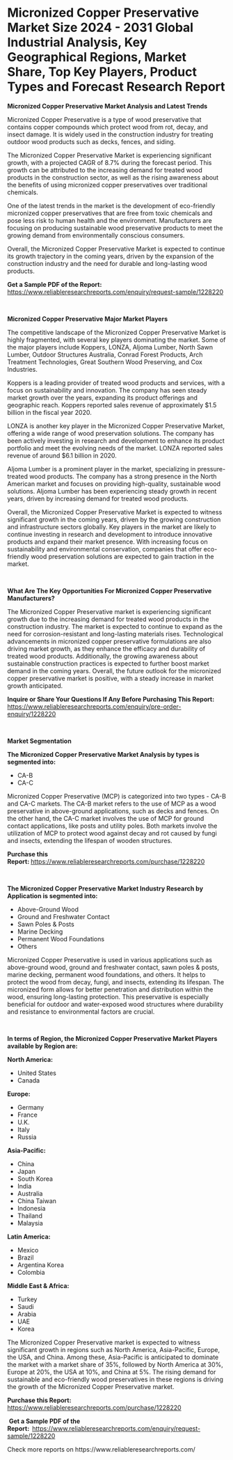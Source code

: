 <p><h1>Micronized Copper Preservative Market Size 2024 - 2031 Global Industrial Analysis, Key Geographical Regions, Market Share, Top Key Players, Product Types and Forecast Research Report</h1></p><p><strong>Micronized Copper Preservative Market Analysis and Latest Trends</strong></p>
<p><p>Micronized Copper Preservative is a type of wood preservative that contains copper compounds which protect wood from rot, decay, and insect damage. It is widely used in the construction industry for treating outdoor wood products such as decks, fences, and siding.</p><p>The Micronized Copper Preservative Market is experiencing significant growth, with a projected CAGR of 8.7% during the forecast period. This growth can be attributed to the increasing demand for treated wood products in the construction sector, as well as the rising awareness about the benefits of using micronized copper preservatives over traditional chemicals.</p><p>One of the latest trends in the market is the development of eco-friendly micronized copper preservatives that are free from toxic chemicals and pose less risk to human health and the environment. Manufacturers are focusing on producing sustainable wood preservative products to meet the growing demand from environmentally conscious consumers.</p><p>Overall, the Micronized Copper Preservative Market is expected to continue its growth trajectory in the coming years, driven by the expansion of the construction industry and the need for durable and long-lasting wood products.</p></p>
<p><strong>Get a Sample PDF of the Report:&nbsp;</strong> <a href="https://www.reliableresearchreports.com/enquiry/request-sample/1228220">https://www.reliableresearchreports.com/enquiry/request-sample/1228220</a></p>
<p>&nbsp;</p>
<p><strong>Micronized Copper Preservative Major Market Players</strong></p>
<p><p>The competitive landscape of the Micronized Copper Preservative Market is highly fragmented, with several key players dominating the market. Some of the major players include Koppers, LONZA, Aljoma Lumber, North Sawn Lumber, Outdoor Structures Australia, Conrad Forest Products, Arch Treatment Technologies, Great Southern Wood Preserving, and Cox Industries.</p><p>Koppers is a leading provider of treated wood products and services, with a focus on sustainability and innovation. The company has seen steady market growth over the years, expanding its product offerings and geographic reach. Koppers reported sales revenue of approximately $1.5 billion in the fiscal year 2020.</p><p>LONZA is another key player in the Micronized Copper Preservative Market, offering a wide range of wood preservation solutions. The company has been actively investing in research and development to enhance its product portfolio and meet the evolving needs of the market. LONZA reported sales revenue of around $6.1 billion in 2020.</p><p>Aljoma Lumber is a prominent player in the market, specializing in pressure-treated wood products. The company has a strong presence in the North American market and focuses on providing high-quality, sustainable wood solutions. Aljoma Lumber has been experiencing steady growth in recent years, driven by increasing demand for treated wood products.</p><p>Overall, the Micronized Copper Preservative Market is expected to witness significant growth in the coming years, driven by the growing construction and infrastructure sectors globally. Key players in the market are likely to continue investing in research and development to introduce innovative products and expand their market presence. With increasing focus on sustainability and environmental conservation, companies that offer eco-friendly wood preservation solutions are expected to gain traction in the market.</p></p>
<p>&nbsp;</p>
<p><strong>What Are The Key Opportunities For Micronized Copper Preservative Manufacturers?</strong></p>
<p><p>The Micronized Copper Preservative market is experiencing significant growth due to the increasing demand for treated wood products in the construction industry. The market is expected to continue to expand as the need for corrosion-resistant and long-lasting materials rises. Technological advancements in micronized copper preservative formulations are also driving market growth, as they enhance the efficacy and durability of treated wood products. Additionally, the growing awareness about sustainable construction practices is expected to further boost market demand in the coming years. Overall, the future outlook for the micronized copper preservative market is positive, with a steady increase in market growth anticipated.</p></p>
<p><strong>Inquire or Share Your Questions If Any Before Purchasing This Report:</strong> <a href="https://www.reliableresearchreports.com/enquiry/pre-order-enquiry/1228220">https://www.reliableresearchreports.com/enquiry/pre-order-enquiry/1228220</a></p>
<p>&nbsp;</p>
<p><strong>Market Segmentation</strong></p>
<p><strong>The Micronized Copper Preservative Market Analysis by types is segmented into:</strong></p>
<p><ul><li>CA-B</li><li>CA-C</li></ul></p>
<p><p>Micronized Copper Preservative (MCP) is categorized into two types - CA-B and CA-C markets. The CA-B market refers to the use of MCP as a wood preservative in above-ground applications, such as decks and fences. On the other hand, the CA-C market involves the use of MCP for ground contact applications, like posts and utility poles. Both markets involve the utilization of MCP to protect wood against decay and rot caused by fungi and insects, extending the lifespan of wooden structures.</p></p>
<p><strong>Purchase this Report:&nbsp;</strong><a href="https://www.reliableresearchreports.com/purchase/1228220">https://www.reliableresearchreports.com/purchase/1228220</a></p>
<p>&nbsp;</p>
<p><strong>The Micronized Copper Preservative Market Industry Research by Application is segmented into:</strong></p>
<p><ul><li>Above-Ground Wood</li><li>Ground and Freshwater Contact</li><li>Sawn Poles & Posts</li><li>Marine Decking</li><li>Permanent Wood Foundations</li><li>Others</li></ul></p>
<p><p>Micronized Copper Preservative is used in various applications such as above-ground wood, ground and freshwater contact, sawn poles & posts, marine decking, permanent wood foundations, and others. It helps to protect the wood from decay, fungi, and insects, extending its lifespan. The micronized form allows for better penetration and distribution within the wood, ensuring long-lasting protection. This preservative is especially beneficial for outdoor and water-exposed wood structures where durability and resistance to environmental factors are crucial.</p></p>
<p>&nbsp;</p>
<p><strong>In terms of Region, the Micronized Copper Preservative Market Players available by Region are:</strong></p>
<p>
    <p> <strong> North America: </strong>
        <ul>
            <li>United States</li>
            <li>Canada</li>
        </ul>
        </p> 
    <p> <strong> Europe: </strong>
        <ul>
            <li>Germany</li>
            <li>France</li>
            <li>U.K.</li>
            <li>Italy</li>
            <li>Russia</li>
        </ul>
        </p> 
    <p> <strong> Asia-Pacific: </strong>
        <ul>
            <li>China</li>
            <li>Japan</li>
            <li>South Korea</li>
            <li>India</li>
            <li>Australia</li>
            <li>China Taiwan</li>
            <li>Indonesia</li>
            <li>Thailand</li>
            <li>Malaysia</li>
        </ul>
        </p> 
    <p> <strong> Latin America: </strong>
        <ul>
            <li>Mexico</li>
            <li>Brazil</li>
            <li>Argentina Korea</li>
            <li>Colombia</li>
        </ul>
        </p> 
    <p> <strong> Middle East & Africa: </strong>
        <ul>
            <li>Turkey</li>
            <li>Saudi</li>
            <li>Arabia</li>
            <li>UAE</li>
            <li>Korea</li>
        </ul>
    </p>
    </p>
<p><p>The Micronized Copper Preservative market is expected to witness significant growth in regions such as North America, Asia-Pacific, Europe, the USA, and China. Among these, Asia-Pacific is anticipated to dominate the market with a market share of 35%, followed by North America at 30%, Europe at 20%, the USA at 10%, and China at 5%. The rising demand for sustainable and eco-friendly wood preservatives in these regions is driving the growth of the Micronized Copper Preservative market.</p></p>
<p><strong>Purchase this Report: </strong><a href="https://www.reliableresearchreports.com/purchase/1228220">https://www.reliableresearchreports.com/purchase/1228220</a></p>
<p>&nbsp;<strong>Get a Sample PDF of the Report:&nbsp;&nbsp;</strong><a href="https://www.reliableresearchreports.com/enquiry/request-sample/1228220">https://www.reliableresearchreports.com/enquiry/request-sample/1228220</a></p>
<p><strong></strong></p>
<p>Check more reports on https://www.reliableresearchreports.com/</p>